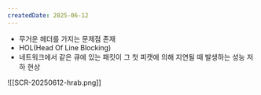 ```yaml
---
createdDate: 2025-06-12
---
```

- 무거운 헤더를 가지는 문제점 존재
- HOL(Head Of Line Blocking)
- 네트워크에서 같은 큐에 있는 패킷이 그 첫 피캣에 의해 지연될 때 발생하는 성능 저하 현상

![[SCR-20250612-hrab.png]]